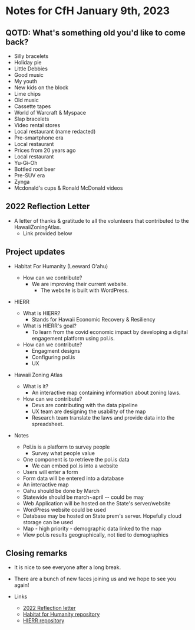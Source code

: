 # Notes for CfH January 9th, 2023

## QOTD: What's something old you'd like to come back?
* Silly bracelets
* Holiday pie
* Little Debbies
* Good music
* My youth 
* New kids on the block
* Lime chips
* Old music
* Cassette tapes
* World of Warcraft & Myspace
* Slap bracelets
* Video rental stores
* Local restaurant (name redacted)
* Pre-smartphone era
* Local restaurant
* Prices from 20 years ago
* Local restaurant
* Yu-Gi-Oh
* Bottled root beer
* Pre-SUV era
* Zynga
* Mcdonald's cups & Ronald McDonald videos

## 2022 Reflection Letter
* A letter of thanks & gratitude to all the volunteers that contributed to the HawaiiZoningAtlas.
    * Link provided below 

## Project updates
* Habitat For Humanity (Leeward O'ahu)
    * How can we contribute? 
        * We are improving their current website.
            * The website is built with WordPress.
* HIERR
    * What is HIERR? 
        * Stands for Hawaii Economic Recovery & Resiliency
    * What is HIERR's goal?
        * To learn from the covid economic impact by developing a digital engagement platform using pol.is.
    * How can we contribute?
        * Engagment designs 
        * Configuring pol.is
        * UX
* Hawaii Zoning Atlas
    * What is it?
        * An interactive map containing information about zoning laws.
    * How can we contribute?
        * Devs are contributing with the data pipeline
        * UX team are designing the usability of the map
        * Research team translate the laws and provide data into the spreadsheet.

* Notes
    * Pol.is is a platform to survey people
        * Survey what people value 
    * One component is to retrieve the pol.is data
        * We can embed pol.is into a website
    * Users will enter a form
    * Form data will be entered into a database
    * An interactive map
    * Oahu should be done by March
    * Statewide should be march~april -- could be may
    * Web Application will be hosted on the State's server/website
    * WordPress website could be used
    * Database may be hosted on State prem's server. Hopefully cloud storage can be used
    * Map - high priority - demographic data linked to the map
    * View pol.is results geographically, not tied to demographics


## Closing remarks
* It is nice to see everyone after a long break.
* There are a bunch of new faces joining us and we hope to see you again!

* Links
    * [2022 Reflection letter](https://media.licdn.com/dms/image/C5622AQFBA5ivPvpXbA/feedshare-shrink_1280/0/1673322332566?e=1676505600&v=beta&t=cqPtIQlJJIFGqnvOdtmbkvIEpfAGMJ13zPvzij_9mzY)
    * [Habitat for Humanity repository](https://github.com/CodeforHawaii/LeewardHabitatForHumanity)
    * [HIERR repository](https://github.com/CodeforHawaii/HIERR)